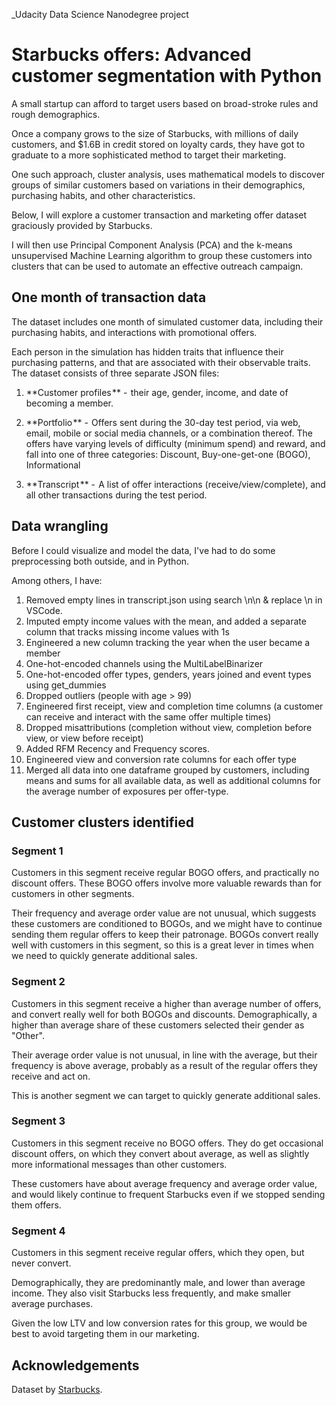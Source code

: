 _Udacity Data Science Nanodegree project



# Starbucks offers: Advanced customer segmentation with Python

A small startup can afford to target users based on broad-stroke rules and rough demographics.

Once a company grows to the size of Starbucks, with millions of daily customers, and $1.6B in credit stored on loyalty cards, they have got to graduate to a more sophisticated method to target their marketing.

One such approach, cluster analysis, uses mathematical models to discover groups of similar customers based on variations in their demographics, purchasing habits, and other characteristics.

Below, I will explore a customer transaction and marketing offer dataset graciously provided by Starbucks.

I will then use Principal Component Analysis (PCA) and the k-means unsupervised Machine Learning algorithm to group these customers into clusters that can be used to automate an effective outreach campaign.

## One month of transaction data
The dataset includes one month of simulated customer data, including their purchasing habits, and interactions with promotional offers.

Each person in the simulation has hidden traits that influence their purchasing patterns, and that are associated with their observable traits.
The dataset consists of three separate JSON files:

1. **Customer profiles ** -  their age, gender, income, and date of becoming a member.

2. **Portfolio ** -  Offers sent during the 30-day test period, via web, email, mobile or social media channels, or a combination thereof. The offers have varying levels of difficulty (minimum spend) and reward, and fall into one of three categories: Discount, Buy-one-get-one (BOGO), Informational

3. **Transcript ** -  A list of offer interactions (receive/view/complete), and all other transactions during the test period.

## Data wrangling
Before I could visualize and model the data, I've had to do some preprocessing both outside, and in Python.

Among others, I have:

1. Removed empty lines in transcript.json using search \n\n & replace \n in VSCode.
2. Imputed empty income values with the mean, and added a separate column that tracks missing income values with 1s
3. Engineered a new column tracking the year when the user became a member
4. One-hot-encoded channels using the MultiLabelBinarizer
5. One-hot-encoded offer types, genders, years joined and event types using get_dummies
6. Dropped outliers (people with age > 99)
7. Engineered first receipt, view and completion time columns (a customer can receive and interact with the same offer multiple times)
8. Dropped misattributions (completion without view, completion before view, or view before receipt)
9. Added RFM Recency and Frequency scores.
10. Engineered view and conversion rate columns for each offer type
11. Merged all data into one dataframe grouped by customers, including means and sums for all available data, as well as additional columns for the average number of exposures per offer-type.

## Customer clusters identified
### Segment 1
Customers in this segment receive regular BOGO offers, and practically no discount offers. These BOGO offers involve more valuable rewards than for customers in other segments.

Their frequency and average order value are not unusual, which suggests these customers are conditioned to BOGOs, and we might have to continue sending them regular offers to keep their patronage.
BOGOs convert really well with customers in this segment, so this is a great lever in times when we need to quickly generate additional sales.

### Segment 2
Customers in this segment receive a higher than average number of offers, and convert really well for both BOGOs and discounts. Demographically, a higher than average share of these customers selected their gender as "Other".

Their average order value is not unusual, in line with the average, but their frequency is above average, probably as a result of the regular offers they receive and act on.

This is another segment we can target to quickly generate additional sales.

### Segment 3
Customers in this segment receive no BOGO offers. They do get occasional discount offers, on which they convert about average, as well as slightly more informational messages than other customers.

These customers have about average frequency and average order value, and would likely continue to frequent Starbucks even if we stopped sending them offers.

### Segment 4
Customers in this segment receive regular offers, which they open, but never convert.

Demographically, they are predominantly male, and lower than average income. They also visit Starbucks less frequently, and make smaller average purchases.

Given the low LTV and low conversion rates for this group, we would be best to avoid targeting them in our marketing.

## Acknowledgements
Dataset by [Starbucks](https://www.starbucks.com/).
